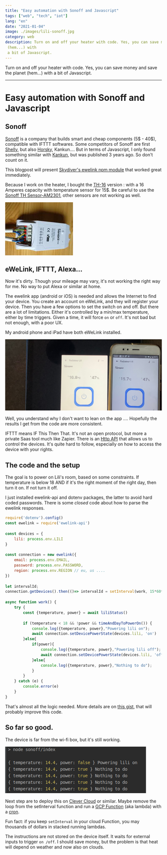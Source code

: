```yaml
---
title: "Easy automation with Sonoff and Javascript"
tags: ["web", "tech", "iot"]
lang: "en"
date: "2021-01-04"
image: ./images/lili-sonoff.jpg
category: web
description: Turn on and off your heater with code. Yes, you can save money and save the planet
 (hem...) with
 a bit of Javascript.
---
```


Turn on and off your heater with code. Yes, you can save money and save the planet (hem...) with a
 bit of
 Javascript.

---


Easy automation with Sonoff and Javascript
====

Sonoff
----

[Sonoff](https://amzn.to/39a54eI) is a company that builds smart and cheap components (5$ - 40$), compatible with IFTTT softwares. Some competitors of Sonoff are first [Shelly](https://amzn.to/38YKjm4), but also [Horsky](https://amzn.to/3nnwva2), Kankun.... But in terms of Javascript, I only found something similar with [Kankun](https://www.npmjs.com/package/homebridge-smartplug), but was published 3 years ago. So don't count on it.

This blogpost will present [Skydiver's ewelink npm module](https://github.com/skydiver/ewelink-api) that worked great immediately.

Because I work on the heater, I bought the [TH-16](https://amzn.to/3bcx97P) version : with a 16 Amperes capacity  with temperature sensor for 15$. Be careful to use the [Sonoff TH Sensor-AM2301](https://amzn.to/38ihMc2), other sensors are not working as well.

![Sonoff basic](./images/sonoff.png)

## eWeLink, IFTTT, Alexa...

Now it's dirty. Though your mileage may vary,  it's not working the right way for me. No way to put Alexa or similar at home. 

The ewelink app (android or iOS) is needed and allows the Internet to find your device. You create an account on eWeLink, and they will register your device. Then you have a few options to set the switch on and off. But there are a lot of limitations. Either it's controlled by a min/max temperature, either by time triggers. Given a time, it will force `on` or `off`. It's not bad but not enough, with a poor UX.

My android phone and iPad have both eWeLink installed. 

![Both Sonoff tempratures differs](images/sonoff-both-temperatures.jpeg)

Well, you understand why I don't want to lean on the app .... Hopefully the results I get from the code are more consistent. 

IFTTT means IF This Then That. It's not an open protocol, but more a private Saas tool much like Zapier. There is an [Http API](https://platform.ifttt.com/docs/api_reference) that allows us to control the devices. It's quite hard to follow, especially on how to access the device with your rights.

## The code and the setup

The goal is to power on Lili's room, based on some constraints. If temperature is below 18 AND if
 it's the right moment of the right day, then turn it on. If not turn it off.

I just installed ewelink-api and dotenv packages, the latter to avoid hard coded passwords. There is some *closed* code about how to parse the ewelink responses.



```javascript
require('dotenv').config()
const ewelink = require('ewelink-api')

const devices = {
    lili: process.env.LILI
}

const connection = new ewelink({
    email: process.env.EMAIL,
    password: process.env.PASSWORD,
    region: process.env.REGION // eu, us ....
})

let intervalId;
connection.getDevices().then(()=> intervalId = setInterval(work, 15*60*1000))

async function work() {
    try {
        const {temperature, power} = await liliStatus()

        if (temperature < 18 && !power && timeAndDayToPowerOn()) {
            console.log({temperature, power},"Powering lili on");
            await connection.setDevicePowerState(devices.lili, 'on')
        }else{
            if(power){
                console.log({temperature, power},"Powering lili off");
                await connection.setDevicePowerState(devices.lili, 'off')
            }else{
                console.log({temperature, power},"Nothing to do");
            }
        }
    } catch (e) {
        console.error(e)
    }
}

```

That's almost all the logic needed. More details are on [this gist](https://gist.github.com/nicolas-zozol/1f06ec0822c32b5e4ce30ffaba09947a), that will probably improve this code.

## So far so good.

The device is far from the wi-fi box, but it's still working. 

![up and running](./images/run-logs.png)

Next step are to deploy this on [Clever Cloud](https://www.clever-cloud.com/en/) or similar. Maybe remove the loop from the setInterval function and run a [GCP Function](https://cloud.google.com/functions) (aka lambda) with a [cron](https://cloud.google.com/scheduler). 

Fun fact: if you keep `setInterval` in your cloud Function, you may thousands of dollars in stacked running lambdas.

The instructions are not stored on the device itself. It waits for external inputs to trigger `on
/off`. I should save money, but the problem is that heat will depend on weather and now also on
 clouds.

